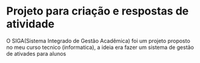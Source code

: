 # Projeto para criação e respostas de atividade
<p>O SIGA(Sistema Integrado de Gestão Acadêmica) foi um projeto proposto no meu curso tecnico (informatica), a ideia era fazer um sistema de gestão de ativades para alunos</p>

